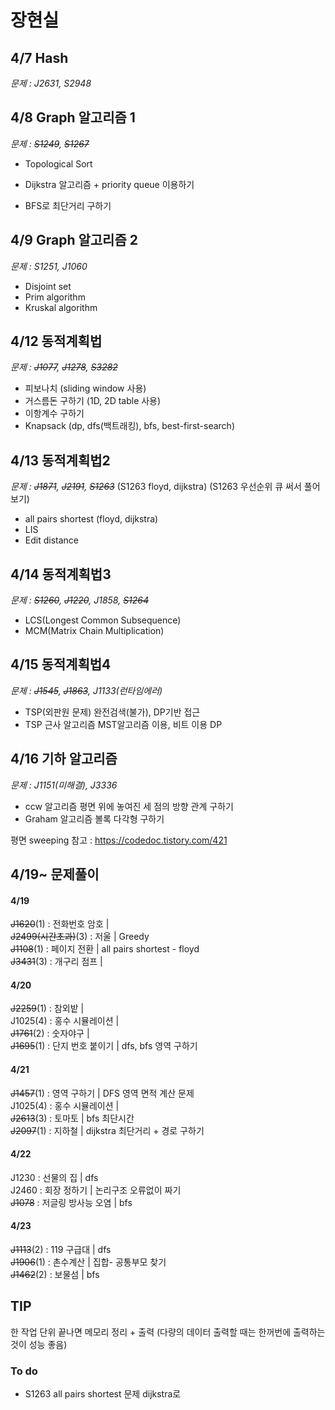 # 장현실

## 4/7 Hash
*문제 : J2631, S2948*

## 4/8 Graph 알고리즘 1
*문제 : ~~S1249~~, ~~S1267~~*
- Topological Sort

- Dijkstra 알고리즘 + priority queue 이용하기

- BFS로 최단거리 구하기

## 4/9 Graph 알고리즘 2
*문제 : S1251, J1060*
- Disjoint set
- Prim algorithm
- Kruskal algorithm


## 4/12 동적계획법
*문제 : ~~J1077~~, ~~J1278~~, ~~S3282~~*
- 피보나치 (sliding window 사용)
- 거스름돈 구하기 (1D, 2D table 사용)
- 이항계수 구하기
- Knapsack (dp, dfs(백트래킹), bfs, best-first-search)

## 4/13 동적계획법2
*문제 : ~~J1871~~, ~~J2191~~, ~~S1263~~*
(S1263 floyd, dijkstra)
(S1263 우선순위 큐 써서 풀어보기)
- all pairs shortest (floyd, dijkstra)
- LIS
- Edit distance

## 4/14 동적계획법3
*문제 : ~~S1260~~, ~~J1220~~, J1858, ~~S1264~~*
- LCS(Longest Common Subsequence)
- MCM(Matrix Chain Multiplication)

## 4/15 동적계획법4
*문제 : ~~J1545~~, ~~J1863~~, J1133(런타임에러)*
- TSP(외판원 문제)
  완전검색(불가), DP기반 접근
- TSP 근사 알고리즘
  MST알고리즘 이용, 비트 이용 DP

## 4/16 기하 알고리즘
*문제 : J1151(미해결), J3336*
- ccw 알고리즘
  평면 위에 놓여진 세 점의 방향 관계 구하기
- Graham 알고리즘
  볼록 다각형 구하기

평면 sweeping 참고 : https://codedoc.tistory.com/421

## 4/19~ 문제풀이
#### 4/19
~~J1620~~(1) : 전화번호 암호 | <br>
~~J2499(시간초과)~~(3) : 저울 | Greedy <br>
~~J1108~~(1) : 페이지 전환 | all pairs shortest - floyd <br>
~~J3431~~(3) : 개구리 점프 |

#### 4/20
~~J2259~~(1) : 참외밭 |<br>
J1025(4) : 홍수 시뮬레이션 | <br>
~~J1761~~(2) : 숫자야구 |<br>
~~J1695~~(1) : 단지 번호 붙이기 | dfs, bfs 영역 구하기

#### 4/21
~~J1457~~(1) : 영역 구하기 | DFS 영역 면적 계산 문제<br>
J1025(4) : 홍수 시뮬레이션 | <br>
~~J2613~~(3) : 토마토 | bfs 최단시간 <br>
~~J2097~~(1) : 지하철 | dijkstra 최단거리 + 경로 구하기 <br>

#### 4/22
J1230 : 선물의 집 | dfs <br>
J2460 : 회장 정하기 | 논리구조 오류없이 짜기 <br>
~~J1078~~ : 저글링 방사능 오염 | bfs

#### 4/23
~~J1113~~(2) : 119 구급대 | dfs <br>
~~J1906~~(1) : 촌수계산 | 집합- 공통부모 찾기 <br>
~~J1462~~(2) : 보물섬 | bfs 


## TIP
한 작업 단위 끝나면 메모리 정리 + 출력 (다량의 데이터 출력할 때는 한꺼번에 출력하는 것이 성능 좋음)

### To do
- S1263 all pairs shortest 문제 dijkstra로 

